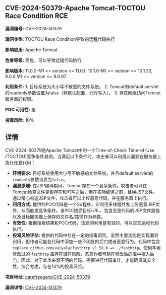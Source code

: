 ## CVE-2024-50379-Apache Tomcat-TOCTOU Race Condition RCE

**漏洞编号:** CVE-2024-50379

**漏洞类型:** TOCTOU Race Condition导致的远程代码执行

**影响应用:** Apache Tomcat

**危害等级:** 高危，可以导致远程代码执行

**影响版本:** 11.0.0-M1 <= version <= 11.0.1, 10.1.0-M1 <= version <= 10.1.33, 9.0.0.M1 <= version <= 9.0.97

**利用条件:** 1. 目标系统为大小写不敏感的文件系统。
2. Tomcat的default servlet的readonly参数设置为false（非默认配置，允许写入）。
3. 存在网络访问Tomcat服务器的权限。

**POC 可用性:** 是

**投毒风险:** 10%

## 详情

CVE-2024-50379是Apache Tomcat中的一个Time-of-Check Time-of-Use (TOCTOU)竞争条件漏洞。当满足以下条件时，攻击者可以利用此漏洞在服务器上执行任意代码：

*   **环境要求:** 目标系统使用大小写不敏感的文件系统，并且default servlet的`readonly`参数设置为`false`。
*   **漏洞原理:** 在JSP编译期间，Tomcat存在一个竞争条件。攻击者可以在Tomcat检查文件是否存在和可写之后，但在实际编译之前，替换JSP文件。通过精心构造JSP文件，攻击者可以上传恶意代码，并在服务器上执行。
*   **利用方式:**  提供的POC代码是一个Go程序，它利用多线程并发上传恶意JSP文件，从而触发竞争条件。该POC接受目标URL、包含恶意代码的JSP文件路径以及目标服务器上保存的文件名/路径作为参数。
*   **有效性:** 根据搜索结果和POC代码，该漏洞利用是有效的，可以实现远程代码执行。
*   **投毒风险评估:** 提供的代码中存在一定的投毒风险。虽然主要功能是实现漏洞利用，但作者可能在代码中添加一些不明显的后门或者恶意行为。代码中包含`replace github.com/valyala/fasthttp v1.58.0 => ./fasthttp`。使用本地修改过的 `fasthttp` 库存在潜在风险，恶意作者可能在修改后的库中植入后门。因此，对于此类来源不明的代码，需要进行代码审计，才能确保其安全性。综合考虑，存在10%的投毒风险。

**项目地址:** [carefreegarb/CVE-2024-50379](https://github.com/carefreegarb/CVE-2024-50379)

**漏洞详情:** [CVE-2024-50379](https://nvd.nist.gov/vuln/detail/CVE-2024-50379)
